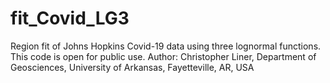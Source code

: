 # fit_Covid_LG3
Region fit of Johns Hopkins Covid-19 data using three lognormal functions. This code is open for public use. 
Author: Christopher Liner,
Department of Geosciences,
University of Arkansas,
Fayetteville, AR, USA
